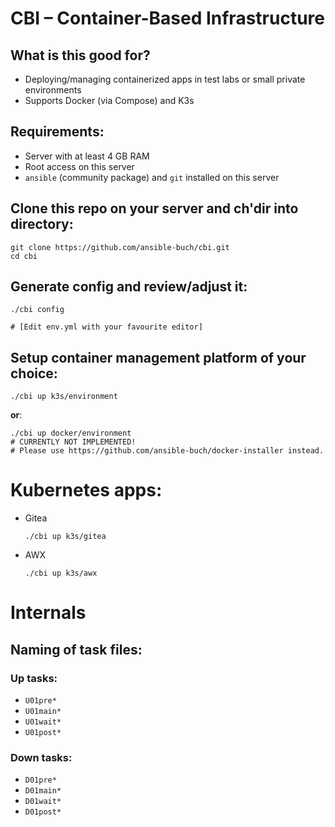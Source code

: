 # CBI &ndash; Container-Based Infrastructure

## What is this good for?

- Deploying/managing containerized apps in test labs or small private
  environments
- Supports Docker (via Compose) and K3s


## Requirements:

- Server with at least 4 GB RAM
- Root access on this server
- `ansible` (community package) and `git` installed on this server


## Clone this repo on your server and ch'dir into directory:

```
git clone https://github.com/ansible-buch/cbi.git
cd cbi
```

## Generate config and review/adjust it:
```
./cbi config

# [Edit env.yml with your favourite editor]
```


## Setup container management platform of your choice:

```
./cbi up k3s/environment
```

__or__:

```
./cbi up docker/environment
# CURRENTLY NOT IMPLEMENTED!
# Please use https://github.com/ansible-buch/docker-installer instead.
```




# Kubernetes apps:

- Gitea
  ```
  ./cbi up k3s/gitea
  ```

- AWX
  ```
  ./cbi up k3s/awx
  ```








# Internals

## Naming of task files:

### Up tasks:
- `U01pre*`
- `U01main*`
- `U01wait*`
- `U01post*`

### Down tasks:
- `D01pre*`
- `D01main*`
- `D01wait*`
- `D01post*`









<!--
## Start apps/init:
```
./cbi start apps/init
```

## Start step-ca (if needed):
```
./cbi start apps/base/step-ca
```

## Start Traefik (the most important part of the puzzle :-)
```
./cbi start apps/base/traefik
```


## Apps:

- Development (Gitea)
  ```
  ./cbi start apps/development/gitea
  ```
